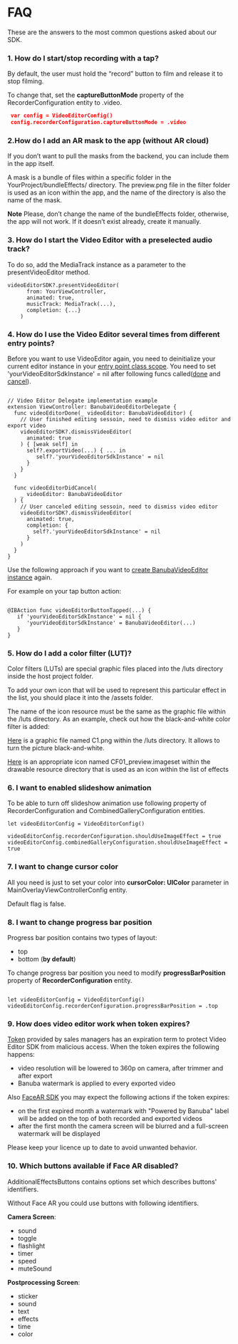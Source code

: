 # FAQ  

These are the answers to the most common questions asked about our SDK.

### 1. How do I start/stop recording with a tap?
  
By default, the user must hold the “record” button to film and release it to stop filming. 

To change that, set the **captureButtonMode** property of the RecorderConfiguration entity to .video.

``` json
 var config = VideoEditorConfig()
 config.recorderConfiguration.captureButtonMode = .video
```

### 2.How do I add an AR mask to the app (without AR cloud)

If you don’t want to pull the masks from the backend, you can include them in the app itself. 

A mask is a bundle of files within a specific folder in the YourProject/bundleEffects/ directory. The preview.png file in the filter folder is used as an icon within the app, and the name of the directory is also the name of the mask.  

 **Note** Please, don’t change the name of the bundleEffects folder, otherwise, the app will not work. If it doesn’t exist already, create it manually.

### 3. How do I start the Video Editor with a preselected audio track?

To do so, add the MediaTrack instance as a parameter to the presentVideoEditor method.

```
videoEditorSDK?.presentVideoEditor(
      from: YourViewController,
      animated: true,
      musicTrack: MediaTrack(...),
      completion: {...}
    )
```

### 4. How do I use the Video Editor several times from different entry points?

Before you want to use VideoEditor again, you need to deinitialize your current editor instance in your [entry point class scope](https://github.com/Banuba/ve-sdk-ios-integration-sample/blob/d9733e78a6a752dd8fad849f6aa6d5553eb07f56/Example/Example/ViewController.swift#L675). You need to set 'yourVideoEditorSdkInstance' = nil after following funcs called([done](https://github.com/Banuba/ve-sdk-ios-integration-sample/blob/d9733e78a6a752dd8fad849f6aa6d5553eb07f56/Example/Example/ViewController.swift#L660) and [cancel](https://github.com/Banuba/ve-sdk-ios-integration-sample/blob/d9733e78a6a752dd8fad849f6aa6d5553eb07f56/Example/Example/ViewController.swift#L678)).

```

// Video Editor Delegate implementation example
extension ViewController: BanubaVideoEditorDelegate {
  func videoEditorDone(_ videoEditor: BanubaVideoEditor) {
    // User finished editing sessoin, need to dismiss video editor and export video
    videoEditorSDK?.dismissVideoEditor(
      animated: true
    ) { [weak self] in
      self?.exportVideo(...) { ... in
         self?.'yourVideoEditorSdkInstance' = nil
      }
    }
  }
  
  func videoEditorDidCancel(
    _ videoEditor: BanubaVideoEditor
  ) {
    // User canceled editing sessoin, need to dismiss video editor
    videoEditorSDK?.dismissVideoEditor(
      animated: true,
      completion: {
        self?.'yourVideoEditorSdkInstance' = nil
      }
    )
  }
}

```

Use the following approach if you want to [create BanubaVideoEditor instance](https://github.com/Banuba/ve-sdk-ios-integration-sample/blob/d9733e78a6a752dd8fad849f6aa6d5553eb07f56/Example/Example/ViewController.swift#L42) again. 

For example on your tap button action:

```

@IBAction func videoEditorButtonTapped(...) {
   if 'yourVideoEditorSdkInstance' = nil {
      'yourVideoEditorSdkInstance' = BanubaVideoEditor(...)
   }
}

```

### 5. How do I add a color filter (LUT)?

Color filters (LUTs) are special graphic files placed into the /luts directory inside the host project folder.

To add your own icon that will be used to represent this particular effect in the list, you should place it into the /assets folder.

The name of the icon resource must be the same as the graphic file within the /luts directory.
As an example, check out how the black-and-white color filter is added:

[Here](https://github.com/Banuba/ve-sdk-ios-integration-sample/blob/main/Example/Example/luts/CF01.png) is a graphic file named C1.png within the /luts directory. It allows to turn the picture black-and-white.

[Here](https://github.com/Banuba/ve-sdk-ios-integration-sample/tree/main/Example/Example/Assets.xcassets/Filters%20Preview/CF01_preview.imageset) is an appropriate icon named CF01_preview.imageset within the drawable resource directory that is used as an icon within the list of effects

### 6. I want to enabled slideshow animation 

To be able to turn off slideshow animation use following property of RecorderConfiguration and CombinedGalleryConfiguration entities.

```
let videoEditorConfig = VideoEditorConfig()

videoEditorConfig.recorderConfiguration.shouldUseImageEffect = true
videoEditorConfig.combinedGalleryConfiguration.shouldUseImageEffect = true

```
### 7. I want to change cursor color

All you need is just to set your color into **cursorColor: UIColor** parameter in MainOverlayViewControllerConfig entity.

Default flag is false.

### 8. I want to change progress bar position

Progress bar position contains two types of layout:
- top
- bottom (**by default**)

To change progress bar position you need to modify **progressBarPosition** property of **RecorderConfiguration** entity.

```

let videoEditorConfig = VideoEditorConfig()
videoEditorConfig.recorderConfiguration.progressBarPosition = .top

```

### 9. How does video editor work when token expires?

[Token](https://github.com/Banuba/ve-sdk-android-integration-sample#token) provided by sales managers has an expiration term to protect Video Editor SDK from malicious access. When the token expires the following happens:
 - video resolution will be lowered to 360p on camera, after trimmer and after export
 - Banuba watermark is applied to every exported video

 Also [FaceAR SDK](https://docs.banuba.com/face-ar-sdk/overview/token_management) you may expect the following actions if the token expires:
 - on the first expired month a watermark with "Powered by Banuba" label will be added on the top of both recorded and exported videos
 - after the first month the camera screen will be blurred and a full-screen watermark will be displayed

 Please keep your licence up to date to avoid unwanted behavior.
 
 ### 10. Which buttons available if Face AR disabled?
 
 AdditionalEffectsButtons contains options set which describes buttons' identifiers. 
 
 Without Face AR you could use buttons with following identifiers. 
 
 **Camera Screen**:
 - sound
 - toggle
 - flashlight
 - timer
 - speed
 - muteSound
 
 **Postprocessing Screen**:
 - sticker
 - sound
 - text
 - effects
 - time
 - color
